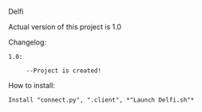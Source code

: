 Delfi

Actual version of this project is 1.0

Changelog:

    1.0:

         --Project is created!

How to install:

    Install "connect.py", ".client", *"Launch Delfi.sh"*